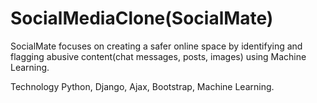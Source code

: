 # SocialMediaClone(SocialMate)
SocialMate focuses on creating a safer online space by identifying
and flagging abusive content(chat messages, posts, images) using Machine Learning.

Technology Python, Django, Ajax, Bootstrap, Machine Learning.

